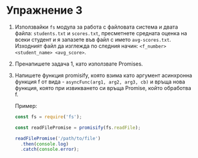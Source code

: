 # Упражнение 3

1. Използвайки `fs` модула за работа с файловата система и двата файла: `students.txt` и `scores.txt`, пресметнете средната оценка на всеки студент и я запазете във файл с името `avg-scores.txt`. Изходният файл да изглежда по следния начин: `<f_number> <student_name> <avg_score>`.

2. Пренапишете задача 1, като използвате Promises.

3. Напишете функция promisify, която взима като аргумент асинхронна функция f от вида - `asyncFunc(arg1, arg2, arg3, cb)` и връща нова функция, която при извикването си връща Promise, който обработва f.

    Пример:
    ```javascript
    const fs = require('fs');

    const readFilePromise = promisify(fs.readFile);

    readFilePromise('/path/to/file')
      .then(console.log)
      .catch(console.error);
    ```